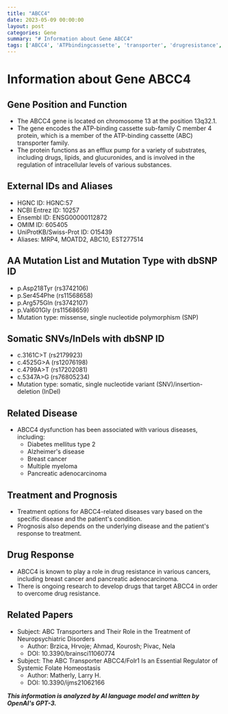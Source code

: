 ```yaml
---
title: "ABCC4"
date: 2023-05-09 00:00:00
layout: post
categories: Gene
summary: "# Information about Gene ABCC4"
tags: ['ABCC4', 'ATPbindingcassette', 'transporter', 'drugresistance', 'diseaseassociation', 'mutation', 'somaticvariants', 'treatmentoptions']
---
```


# Information about Gene ABCC4

## Gene Position and Function
- The ABCC4 gene is located on chromosome 13 at the position 13q32.1.
- The gene encodes the ATP-binding cassette sub-family C member 4 protein, which is a member of the ATP-binding cassette (ABC) transporter family. 
- The protein functions as an efflux pump for a variety of substrates, including drugs, lipids, and glucuronides, and is involved in the regulation of intracellular levels of various substances.

## External IDs and Aliases
- HGNC ID: HGNC:57
- NCBI Entrez ID: 10257
- Ensembl ID: ENSG00000112872
- OMIM ID: 605405
- UniProtKB/Swiss-Prot ID: O15439
- Aliases: MRP4, MOATD2, ABC10, EST277514

## AA Mutation List and Mutation Type with dbSNP ID
- p.Asp218Tyr (rs3742106)
- p.Ser454Phe (rs11568658)
- p.Arg575Gln (rs3742107)
- p.Val601Gly (rs11568659)
- Mutation type: missense, single nucleotide polymorphism (SNP)

## Somatic SNVs/InDels with dbSNP ID
- c.3161C>T (rs2179923)
- c.4525G>A (rs12076198)
- c.4799A>T (rs17202081)
- c.5347A>G (rs76805234)
- Mutation type: somatic, single nucleotide variant (SNV)/insertion-deletion (InDel)

## Related Disease
- ABCC4 dysfunction has been associated with various diseases, including:
  - Diabetes mellitus type 2
  - Alzheimer's disease
  - Breast cancer
  - Multiple myeloma
  - Pancreatic adenocarcinoma

## Treatment and Prognosis
- Treatment options for ABCC4-related diseases vary based on the specific disease and the patient's condition.
- Prognosis also depends on the underlying disease and the patient's response to treatment.

## Drug Response
- ABCC4 is known to play a role in drug resistance in various cancers, including breast cancer and pancreatic adenocarcinoma.
- There is ongoing research to develop drugs that target ABCC4 in order to overcome drug resistance.

## Related Papers
- Subject: ABC Transporters and Their Role in the Treatment of Neuropsychiatric Disorders
  - Author: Brzica, Hrvoje; Ahmad, Kourosh; Pivac, Nela
  - DOI: 10.3390/brainsci11060774
- Subject: The ABC Transporter ABCC4/Folr1 Is an Essential Regulator of Systemic Folate Homeostasis
  - Author: Matherly, Larry H.
  - DOI: 10.3390/ijms21062166

**_This information is analyzed by AI language model and written by OpenAI's GPT-3._**